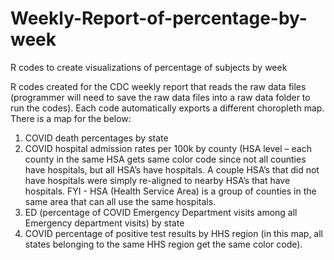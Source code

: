 # Weekly-Report-of-percentage-by-week
R codes to create visualizations of percentage of subjects by week

R codes created for the CDC weekly report that reads the raw data files (programmer will need to save the raw data files into a raw data folder to run the codes). Each code automatically exports a different choropleth map. There is a map for the below:

1. COVID death percentages by state
2. COVID hospital admission rates per 100k by county (HSA level – each county in the same HSA gets same color code since not all counties have hospitals, but all HSA’s have hospitals. A couple HSA’s that did not have hospitals were simply re-aligned to nearby HSA’s that have hospitals. FYI - HSA (Health Service Area) is a group of counties in the same area that can all use the same hospitals.
3. ED (percentage of COVID Emergency Department visits among all Emergency department visits) by state
4. COVID percentage of positive test results by HHS region (in this map, all states belonging to the same HHS region get the same color code).
